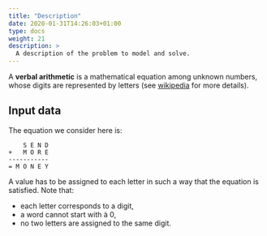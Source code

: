 ```yaml
---
title: "Description"
date: 2020-01-31T14:26:03+01:00
type: docs
weight: 21
description: >
  A description of the problem to model and solve.
---
```


A **verbal arithmetic** is a mathematical equation among unknown
numbers, whose digits are represented by letters (see
[wikipedia](https://en.wikipedia.org/wiki/Verbal_arithmetic) for more
details).

Input data
----------

The equation we consider here is:

        S E N D
	+   M O R E
	-----------
	= M O N E Y

A value has to be assigned to each letter in such a way that the
equation is satisfied. Note that:

-   each letter corresponds to a digit,
-   a word cannot start with à 0,
-   no two letters are assigned to the same digit.


